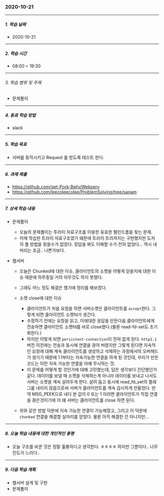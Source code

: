### 2020-10-21

-----
##### 1. 학습 날짜
- 2020-10-21

-----
##### 2. 학습 시간
- 08:00 ~ 19:30

-----
###### 3. 학습 범위 및 주제
- 문제풀이

-----
##### 4. 동료 학습 방법
- slack

-----
##### 5. 학습 목표
- 서버를 동작시키고 Request 를 받도록 테스트 한다.

-----
##### 6. 과제 제출
- https://github.com/get-Pork-Belly/Webserv
- https://github.com/leecoleecolee/ProblemSolving/tree/sanam

-----
##### 7. 상세 학습 내용

- 문제풀이
    - 오늘의 문제풀이는 투라이 자료구조를 이용한 유효한 팰린드롬을 찾는 문제.
    - 어제 학습한 트라이 자료구조였기 떄문에 트라이 트리까지는 구현했지만 도저히 풀 방법을 찾을수가 없었다. 정답을 봐도 이해할 수가 전혀 없었다... 역시 내 머리는 조금.. 나쁜가보다.

- 웹서버
    - 오늘은 Chunked에 대한 이슈, 클라이언트의 소켓을 어떻게 닫을지에 대한 이슈 때문에 하루종일 거의 아무것도 하지 못했다.
    - 그래도 어느 정도 해결은 했기에 정리를 해보겠다.
    - 소켓 close에 대한 이슈
        - 클라이언트가 처음 요청을 하면 서버소켓은 클라이언트를 `accept`한다. 그렇게 되면 클라이언트 소켓fd가 생긴다.
        - 수정하기 전에는 요청을 읽고, 이에대한 응답을 만든다음 클라이언트에게 전송하면 클라이언트 소켓fd를 바로 close했다.(물론 read-fd-set도 초기화한다.)
        - 하지만 이렇게 되면 `persistent-connection`이 전혀 없게 된다. `http1.1` 버전 이전에는 전송과 동시에 연결을 끊어 버렸지만 그렇게 된다면 지속적인 요청에 대해 계속 클라이언트를 생성하고 삭제하는 과정에서의 오버헤드가 생기기 때문에 1.1부터는 지속가능한 연결을 하게 된 것인데, 우리가 만든 코드는 이런 지속 가능한 연결을 아예 무시하는 것.
        - 이 문제를 어떻게 할 것인가에 대해 고민했는데, 답은 생각보다 간단했던거 같다. 데이터를 보낼 때 소켓을 삭제하는게 아니라 데이터를 보내고 나서도 서버는 소켓을 계속 살려두게 한다. 살려 둠고 동시에 read_fd_set의 플래그를 내리지 않음으로써 서버가 클라이언트를 계속 감시하게 만들었다. 만약 MSG_PEEK으로 내다 본 값이 0 또는 1 이라면 클라이언트가 직접 연결을 끊은것이기에 이 떄 서버는 클라이언트를 close 하면 된다.

    - 위와 같은 방법 덕분에 지속 가능한 연결이 가능해졌고, 그리고 이 덕분에 `chunked` 연결을 해결할 실마리를 얻었다. 물론 아직 해결한 건 아니지만...
     
-----
##### 8. 오늘 학습 내용에 대한 개인적인 총평
- 오늘 구조를 바꾼 것은 정말 훌륭하다고 생각한다. ㅎㅎㅎㅎ 하지만 그뿐이다.. 너무 진도가 느리다..

-----

##### 9. 다음 학습 계획

- 웹서버 설계 및 구현
- 문제풀이
